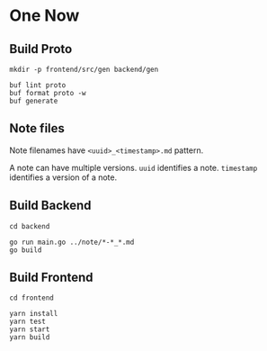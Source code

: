 # One Now

## Build Proto
```
mkdir -p frontend/src/gen backend/gen

buf lint proto
buf format proto -w
buf generate
```

## Note files
Note filenames have `<uuid>_<timestamp>.md` pattern.

A note can have multiple versions. `uuid` identifies a note. `timestamp` identifies a version of a note.


## Build Backend
```
cd backend

go run main.go ../note/*-*_*.md
go build
```

## Build Frontend
```
cd frontend

yarn install
yarn test
yarn start
yarn build
```